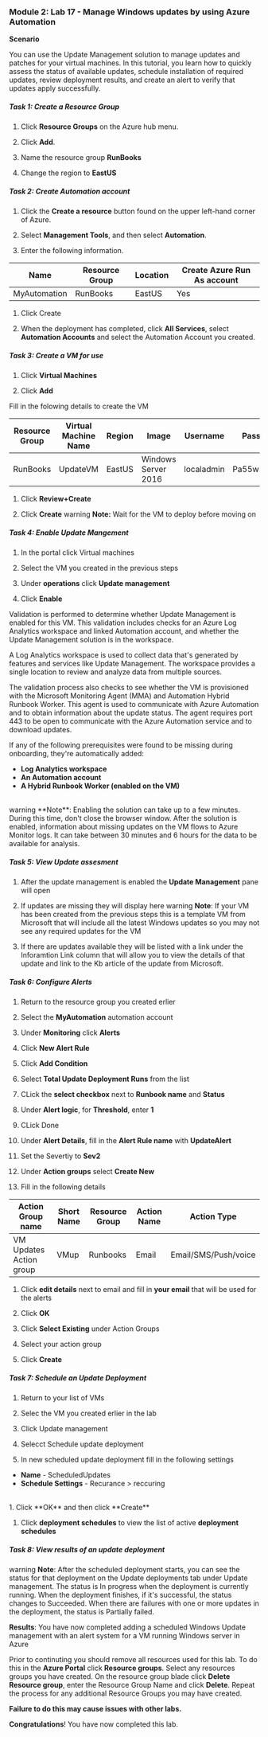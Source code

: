 


### Module 2: Lab 17 - Manage Windows updates by using Azure Automation


**Scenario**

You can use the Update Management solution to manage updates and patches for your virtual machines. In this tutorial, you learn how to quickly assess the status of available updates, schedule installation of required updates, review deployment results, and create an alert to verify that updates apply successfully.


##### Task 1: Create a Resource Group

1.  Click **Resource Groups** on the Azure hub menu.

1.  Click **Add**.
1.  Name the resource group **RunBooks**
1.  Change the region to **EastUS**

##### Task 2: Create Automation account

1.  Click the **Create a resource** button found on the upper left-hand corner of Azure.

1.  Select **Management Tools**, and then select **Automation**.

1.  Enter the following information.

 |Name|Resource Group| Location | Create Azure Run As account
 |--------|--------|--------|--------|
 |MyAutomation|RunBooks|EastUS|Yes

1.  Click Create

1.  When the deployment has completed, click **All Services**, select **Automation Accounts** and select the Automation Account you created.

##### Task 3: Create a VM for use

1.  Click **Virtual Machines**

1.  Click **Add**

 Fill in the folowing details to create the VM

 |Resource Group|Virtual Machine Name|Region|Image|Username|Password|
 |--------|--------|------|-------------------|----------|------------|
 |RunBooks|UpdateVM|EastUS|Windows Server 2016|localadmin|Pa55w.rd1234|


1.  Click **Review+Create**

1.  Click **Create**
warning
**Note:** Wait for the VM to deploy before moving on


##### Task 4: Enable Update Mangement

1.  In the portal click Virtual machines

1.  Select the VM you created in the previous steps

1.  Under **operations** click **Update management**

1.  Click **Enable**

 Validation is performed to determine whether Update Management is enabled for this VM. This validation includes checks for an Azure Log Analytics workspace and linked Automation account, and whether the Update Management solution is in the workspace.

 A Log Analytics workspace is used to collect data that's generated by features and services like Update Management. The workspace provides a single location to review and analyze data from multiple sources.

 The validation process also checks to see whether the VM is provisioned with the Microsoft Monitoring Agent (MMA) and Automation Hybrid Runbook Worker. This agent is used to communicate with Azure Automation and to obtain information about the update status. The agent requires port 443 to be open to communicate with the Azure Automation service and to download updates.

 If any of the following prerequisites were found to be missing during onboarding, they're automatically added:

  - **Log Analytics workspace**
  - **An Automation account**
  - **A Hybrid Runbook Worker (enabled on the VM)**
<br>
warning
**Note**: Enabling the solution can take up to a few minutes. During this time, don't close the browser window. After the solution is enabled, information about missing updates on the VM flows to Azure Monitor logs. It can take between 30 minutes and 6 hours for the data to be available for analysis.


##### Task 5: View Update assesment

1.  After the update management is enabled the **Update Management** pane will open

1.  If updates are missing they will display here
warning
**Note**: If your VM has been created from the previous steps this is a template VM from Microsoft that will include all the latest Windows updates so you may not see any required updates for the VM


1.  If there are updates available they will be listed with a link under the Inforamtion Link column that will allow you to view the details of that update and link to the Kb article of the update from Microsoft.

##### Task 6: Configure Alerts

1.  Return to the resource group you created erlier

1.  Select the **MyAutomation** automation account

1.  Under **Monitoring** click **Alerts** 

1.  Click **New Alert Rule**

1.  Click **Add Condition**

1.  Select **Total Update Deployment Runs** from the list

1.  CLick the **select checkbox** next to **Runbook name** and **Status**

1.  Under **Alert logic**, for **Threshold**, enter **1**

1.  CLick Done 

1.  Under **Alert Details**, fill in the **Alert Rule name** with **UpdateAlert**

1.  Set the Severtiy to **Sev2**

1.  Under **Action groups** select **Create New**

1.  Fill in the following details 

 |Action Group name| Short Name|Resource Group| Action Name|Action Type|
 |-----------------|-----------|--------------|------------|-----------|
 |VM Updates Action group|VMup|Runbooks|Email|Email/SMS/Push/voice


1.  Click **edit details** next to email and fill in **your email** that will be used for the alerts

1.  Click **OK**

1.  Click **Select Existing** under Action Groups

1.  Select your action group

1.  Click **Create** 

##### Task 7: Schedule an Update Deployment

1.  Return to your list of VMs

1.  Selec the VM you created erlier in the lab

1.  Click Update management

1.  Selecct Schedule update deployment

1.  In new scheduled update deployment fill in the following settings

  - **Name** - ScheduledUpdates 
  - **Schedule Settings** -  Recurance > reccuring
</br>
1.  Click **OK** and then click **Create**

1.  Click **deployment schedules** to view the list of active **deployment schedules**

##### Task 8: View results of an update deployment

warning
**Note**: After the scheduled deployment starts, you can see the status for that deployment on the Update deployments tab under Update management. The status is In progress when the deployment is currently running. When the deployment finishes, if it's successful, the status changes to Succeeded. When there are failures with one or more updates in the deployment, the status is Partially failed.



**Results**: You have now completed adding a scheduled Windows Update management with an alert system for a VM running Windows server in Azure



Prior to continuting you should remove all resources used for this lab.  To do this in the **Azure Portal** click **Resource groups**.  Select any resources groups you have created.  On the resource group blade click **Delete Resource group**, enter the Resource Group Name and click **Delete**.  Repeat the process for any additional Resource Groups you may have created.

**Failure to do this may cause issues with other labs.**



**Congratulations**! You have now completed this lab.




